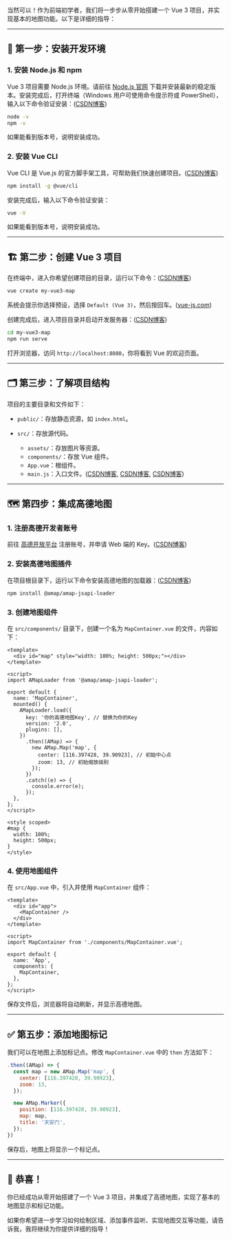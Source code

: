 当然可以！作为前端初学者，我们将一步步从零开始搭建一个 Vue 3 项目，并实现基本的地图功能。以下是详细的指导：

---

## 🧰 第一步：安装开发环境

### 1. 安装 Node.js 和 npm

Vue 3 项目需要 Node.js 环境。请前往 [Node.js 官网](https://nodejs.org/) 下载并安装最新的稳定版本。安装完成后，打开终端（Windows 用户可使用命令提示符或 PowerShell），输入以下命令验证安装：([CSDN博客][1])

```bash
node -v
npm -v
```

如果能看到版本号，说明安装成功。

### 2. 安装 Vue CLI

Vue CLI 是 Vue.js 的官方脚手架工具，可帮助我们快速创建项目。([CSDN博客][2])

```bash
npm install -g @vue/cli
```

安装完成后，输入以下命令验证安装：

```bash
vue -V
```

如果能看到版本号，说明安装成功。

---

## 🏗️ 第二步：创建 Vue 3 项目

在终端中，进入你希望创建项目的目录，运行以下命令：([CSDN博客][2])

```bash
vue create my-vue3-map
```

系统会提示你选择预设，选择 `Default (Vue 3)`，然后按回车。([vue-js.com][3])

创建完成后，进入项目目录并启动开发服务器：([CSDN博客][2])

```bash
cd my-vue3-map
npm run serve
```

打开浏览器，访问 `http://localhost:8080`，你将看到 Vue 的欢迎页面。

---

## 🗂️ 第三步：了解项目结构

项目的主要目录和文件如下：

* `public/`：存放静态资源，如 `index.html`。
* `src/`：存放源代码。

  * `assets/`：存放图片等资源。
  * `components/`：存放 Vue 组件。
  * `App.vue`：根组件。
  * `main.js`：入口文件。([CSDN博客][4], [CSDN博客][5], [CSDN博客][1])

---

## 🗺️ 第四步：集成高德地图

### 1. 注册高德开发者账号

前往 [高德开放平台](https://lbs.amap.com/) 注册账号，并申请 Web 端的 Key。([CSDN博客][6])

### 2. 安装高德地图插件

在项目根目录下，运行以下命令安装高德地图的加载器：([CSDN博客][7])

```bash
npm install @amap/amap-jsapi-loader
```

### 3. 创建地图组件

在 `src/components/` 目录下，创建一个名为 `MapContainer.vue` 的文件，内容如下：

```vue
<template>
  <div id="map" style="width: 100%; height: 500px;"></div>
</template>

<script>
import AMapLoader from '@amap/amap-jsapi-loader';

export default {
  name: 'MapContainer',
  mounted() {
    AMapLoader.load({
      key: '你的高德地图Key', // 替换为你的Key
      version: '2.0',
      plugins: [],
    })
      .then((AMap) => {
        new AMap.Map('map', {
          center: [116.397428, 39.90923], // 初始中心点
          zoom: 13, // 初始缩放级别
        });
      })
      .catch((e) => {
        console.error(e);
      });
  },
};
</script>

<style scoped>
#map {
  width: 100%;
  height: 500px;
}
</style>
```

### 4. 使用地图组件

在 `src/App.vue` 中，引入并使用 `MapContainer` 组件：

```vue
<template>
  <div id="app">
    <MapContainer />
  </div>
</template>

<script>
import MapContainer from './components/MapContainer.vue';

export default {
  name: 'App',
  components: {
    MapContainer,
  },
};
</script>
```

保存文件后，浏览器将自动刷新，并显示高德地图。

---

## ✅ 第五步：添加地图标记

我们可以在地图上添加标记点。修改 `MapContainer.vue` 中的 `then` 方法如下：

```javascript
.then((AMap) => {
  const map = new AMap.Map('map', {
    center: [116.397428, 39.90923],
    zoom: 13,
  });

  new AMap.Marker({
    position: [116.397428, 39.90923],
    map: map,
    title: '天安门',
  });
})
```

保存后，地图上将显示一个标记点。

---

## 🎉 恭喜！

你已经成功从零开始搭建了一个 Vue 3 项目，并集成了高德地图，实现了基本的地图显示和标记功能。

如果你希望进一步学习如何绘制区域、添加事件监听、实现地图交互等功能，请告诉我，我将继续为你提供详细的指导！

[1]: https://blog.csdn.net/ykrsgs/article/details/136505937?utm_source=chatgpt.com "【保姆级】教小白从0开始创建一个vue3项目 - CSDN博客"
[2]: https://blog.csdn.net/qq_40702349/article/details/136561356?utm_source=chatgpt.com "从零搭建Vue3项目（小白教程） 原创 - CSDN博客"
[3]: https://www.vue-js.com/topic/607793954590fe0031e59759?utm_source=chatgpt.com "Vue 小白课（五）——Vue3 + Vite 及VueCLI4项目搭建__Vue.js"
[4]: https://blog.csdn.net/weixin_45198573/article/details/129801955?utm_source=chatgpt.com "vue3项目目录结构详解-CSDN博客"
[5]: https://blog.csdn.net/weixin_43025343/article/details/131766006?utm_source=chatgpt.com "详细介绍 Vue3 的常见目录结构_vue3 目录结构-CSDN博客"
[6]: https://blog.csdn.net/wsj1156912876/article/details/129653916?utm_source=chatgpt.com "Vue3集成高德地图方法_vue3 amapui怎么用-CSDN博客"
[7]: https://blog.csdn.net/qq_42772252/article/details/121335061?utm_source=chatgpt.com "Vue3调用高德地图_vue3中使用高德地图-CSDN博客"
